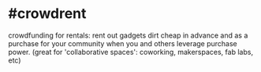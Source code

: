 # #crowdrent 
 crowdfunding for rentals: rent out gadgets dirt cheap in advance and as a purchase for your community when you and others leverage purchase power. (great for 'collaborative spaces': coworking, makerspaces, fab labs, etc)
